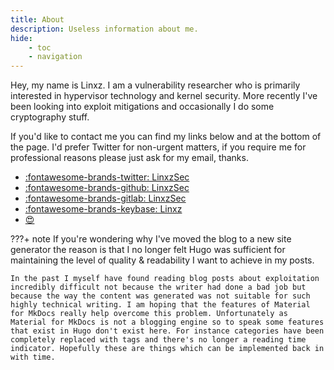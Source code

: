 ```yaml
---
title: About
description: Useless information about me.
hide:
    - toc
    - navigation
---
```


Hey, my name is Linxz. I am a vulnerability researcher who is primarily interested in hypervisor technology and kernel security. More recently I've been looking into exploit mitigations and occasionally I do some cryptography stuff.

If you'd like to contact me you can find my links below and at the bottom of the page. I'd prefer Twitter for non-urgent matters, if you require me for professional reasons please just ask for my email, thanks.

- [:fontawesome-brands-twitter: LinxzSec](https://twitter.com/linxzsec)
- [:fontawesome-brands-github: LinxzSec](https://github.com/linxzsec)
- [:fontawesome-brands-gitlab: LinxzSec](https://gitlab.com/linxzsec)
- [:fontawesome-brands-keybase: Linxz](https://keybase.io/linxz)
- [:heart_eyes:](/assets/mia.gif)

???+ note
    If you're wondering why I've moved the blog to a new site generator the reason is that I no longer felt Hugo was sufficient for maintaining the level of quality & readability I want to achieve in my posts.

    In the past I myself have found reading blog posts about exploitation incredibly difficult not because the writer had done a bad job but because the way the content was generated was not suitable for such highly technical writing. I am hoping that the features of Material for MkDocs really help overcome this problem. Unfortunately as Material for MkDocs is not a blogging engine so to speak some features that exist in Hugo don't exist here. For instance categories have been completely replaced with tags and there's no longer a reading time indicator. Hopefully these are things which can be implemented back in with time.